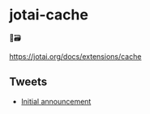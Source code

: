 # jotai-cache

👻🗃

https://jotai.org/docs/extensions/cache

## Tweets

- [Initial announcement](https://twitter.com/dai_shi/status/1567057396291469315)
